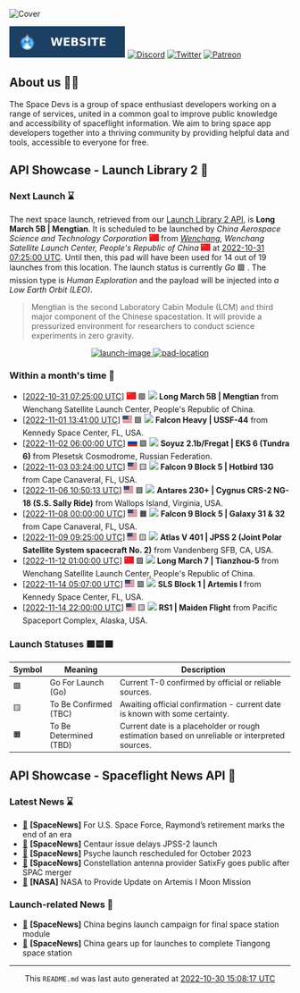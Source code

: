 ![Cover](https://raw.githubusercontent.com/TheSpaceDevs/Tutorials/main/assets/tsd_cover.png)


[![Website](https://raw.githubusercontent.com/TheSpaceDevs/Tutorials/e36b2c250ce7fcd4a801c1ed6cb1f9f9d031696b/assets/badge_tsd_website.svg)](https://thespacedevs.com/)
[![Discord](https://img.shields.io/badge/Discord-%237289DA.svg?style=for-the-badge&logo=discord&logoColor=white)](https://discord.gg/p7ntkNA)
[![Twitter](https://img.shields.io/badge/Twitter-%231DA1F2.svg?style=for-the-badge&logo=Twitter&logoColor=white)](https://twitter.com/TheSpaceDevs)
[![Patreon](https://img.shields.io/badge/Patreon-F96854?style=for-the-badge&logo=patreon&logoColor=white)](https://www.patreon.com/TheSpaceDevs)

## About us 🧑‍🚀
The Space Devs is a group of space enthusiast developers working on a range of
services, united in a common goal to improve public knowledge and accessibility
of spaceflight information. We aim to bring space app developers together into a
thriving community by providing helpful data and tools, accessible to everyone
for free.

## API Showcase - Launch Library 2 🚀

### Next Launch ⌛
The next space launch, retrieved from our
<a href="https://thespacedevs.com/llapi">Launch Library 2 API</a>, is
**Long March 5B | Mengtian**. It is scheduled to be launched by *China Aerospace Science and Technology Corporation*
<img width="17" src="https://raw.githubusercontent.com/lipis/flag-icons/main/flags/4x3/cn.svg" />
from *<a href="https://en.wikipedia.org/wiki/Wenchang_Satellite_Launch_Center">Wenchang</a>, Wenchang Satellite Launch Center, People's Republic of China*
<img width="17" src="https://raw.githubusercontent.com/lipis/flag-icons/main/flags/4x3/cn.svg" />
at <a href="https://www.timeanddate.com/worldclock/fixedtime.html?iso=20221031T072500">2022-10-31 07:25:00 UTC</a>.  Until
then, this pad will have been used for 14
out of 19 launches from this location. The launch status is currently
*Go* 🟩 . The mission type is
*Human Exploration* and the payload will be injected
into *a Low Earth Orbit
(LEO)*.
<br>
<blockquote>
  Mengtian is the second Laboratory Cabin Module (LCM) and third major component of the Chinese spacestation. It will provide a pressurized environment for researchers to conduct science experiments in zero gravity.
</blockquote>

<p float="left" align="center">
  <a href="https://en.wikipedia.org/wiki/Long_March_5" >
    <img alt="launch-image" height="200" src="https://spacelaunchnow-prod-east.nyc3.digitaloceanspaces.com/media/launcher_images/long_march_5b_image_20210428182650.JPG" />
  </a>
  <a href="http://maps.google.com/maps?q=19.614354,110.951057" >
    <img alt="pad-location" height="200" src="https://spacelaunchnow-prod-east.nyc3.digitaloceanspaces.com/media/launch_images/location_8_20200803142445.jpg"  />
  </a>
</p>

### Within a month's time 📅
- \[<a href="https://www.timeanddate.com/worldclock/fixedtime.html?iso=20221031T072500">2022-10-31 07:25:00 UTC</a>\]  <img width="17" src="https://raw.githubusercontent.com/lipis/flag-icons/main/flags/4x3/cn.svg" /> 🟩  <a href="https://www.google.com/calendar/render?action=TEMPLATE&text=Long March 5B | Mengtian&location=Wenchang Satellite Launch Center, People&#x27;s Republic of China&dates=20221031T072500Z%2F20221031T074500Z"><img border="0" width="15" src="https://upload.wikimedia.org/wikipedia/commons/a/a5/Google_Calendar_icon_%282020%29.svg"></a> **Long March 5B | Mengtian** from Wenchang Satellite Launch Center, People's Republic of China.
- \[<a href="https://www.timeanddate.com/worldclock/fixedtime.html?iso=20221101T134100">2022-11-01 13:41:00 UTC</a>\]  <img width="17" src="https://raw.githubusercontent.com/lipis/flag-icons/main/flags/4x3/us.svg" /> 🟩  <a href="https://www.google.com/calendar/render?action=TEMPLATE&text=Falcon Heavy | USSF-44&location=Kennedy Space Center, FL, USA&dates=20221101T134100Z%2F20221101T141100Z"><img border="0" width="15" src="https://upload.wikimedia.org/wikipedia/commons/a/a5/Google_Calendar_icon_%282020%29.svg"></a> **Falcon Heavy | USSF-44** from Kennedy Space Center, FL, USA.
- \[<a href="https://www.timeanddate.com/worldclock/fixedtime.html?iso=20221102T060000">2022-11-02 06:00:00 UTC</a>\]  <img width="17" src="https://raw.githubusercontent.com/lipis/flag-icons/main/flags/4x3/ru.svg" /> 🟩  <a href="https://www.google.com/calendar/render?action=TEMPLATE&text=Soyuz 2.1b/Fregat | EKS 6 (Tundra 6)&location=Plesetsk Cosmodrome, Russian Federation&dates=20221102T060000Z%2F20221102T090000Z"><img border="0" width="15" src="https://upload.wikimedia.org/wikipedia/commons/a/a5/Google_Calendar_icon_%282020%29.svg"></a> **Soyuz 2.1b/Fregat | EKS 6 (Tundra 6)** from Plesetsk Cosmodrome, Russian Federation.
- \[<a href="https://www.timeanddate.com/worldclock/fixedtime.html?iso=20221103T032400">2022-11-03 03:24:00 UTC</a>\]  <img width="17" src="https://raw.githubusercontent.com/lipis/flag-icons/main/flags/4x3/us.svg" /> 🟨  <a href="https://www.google.com/calendar/render?action=TEMPLATE&text=Falcon 9 Block 5 | Hotbird 13G&location=Cape Canaveral, FL, USA&dates=20221103T032400Z%2F20221103T032400Z"><img border="0" width="15" src="https://upload.wikimedia.org/wikipedia/commons/a/a5/Google_Calendar_icon_%282020%29.svg"></a> **Falcon 9 Block 5 | Hotbird 13G** from Cape Canaveral, FL, USA.
- \[<a href="https://www.timeanddate.com/worldclock/fixedtime.html?iso=20221106T105013">2022-11-06 10:50:13 UTC</a>\]  <img width="17" src="https://raw.githubusercontent.com/lipis/flag-icons/main/flags/4x3/us.svg" /> 🟩  <a href="https://www.google.com/calendar/render?action=TEMPLATE&text=Antares 230+ | Cygnus CRS-2 NG-18 (S.S. Sally Ride)&location=Wallops Island, Virginia, USA&dates=20221106T105013Z%2F20221106T105013Z"><img border="0" width="15" src="https://upload.wikimedia.org/wikipedia/commons/a/a5/Google_Calendar_icon_%282020%29.svg"></a> **Antares 230+ | Cygnus CRS-2 NG-18 (S.S. Sally Ride)** from Wallops Island, Virginia, USA.
- \[<a href="https://www.timeanddate.com/worldclock/fixedtime.html?iso=20221108T000000">2022-11-08 00:00:00 UTC</a>\]  <img width="17" src="https://raw.githubusercontent.com/lipis/flag-icons/main/flags/4x3/us.svg" /> 🟧  <a href="https://www.google.com/calendar/render?action=TEMPLATE&text=Falcon 9 Block 5 | Galaxy 31 &amp; 32&location=Cape Canaveral, FL, USA&dates=20221108T000000Z%2F20221108T000000Z"><img border="0" width="15" src="https://upload.wikimedia.org/wikipedia/commons/a/a5/Google_Calendar_icon_%282020%29.svg"></a> **Falcon 9 Block 5 | Galaxy 31 & 32** from Cape Canaveral, FL, USA.
- \[<a href="https://www.timeanddate.com/worldclock/fixedtime.html?iso=20221109T092500">2022-11-09 09:25:00 UTC</a>\]  <img width="17" src="https://raw.githubusercontent.com/lipis/flag-icons/main/flags/4x3/us.svg" /> 🟨  <a href="https://www.google.com/calendar/render?action=TEMPLATE&text=Atlas V 401 | JPSS 2 (Joint Polar Satellite System spacecraft No. 2)&location=Vandenberg SFB, CA, USA&dates=20221109T092500Z%2F20221109T092500Z"><img border="0" width="15" src="https://upload.wikimedia.org/wikipedia/commons/a/a5/Google_Calendar_icon_%282020%29.svg"></a> **Atlas V 401 | JPSS 2 (Joint Polar Satellite System spacecraft No. 2)** from Vandenberg SFB, CA, USA.
- \[<a href="https://www.timeanddate.com/worldclock/fixedtime.html?iso=20221112T010000">2022-11-12 01:00:00 UTC</a>\]  <img width="17" src="https://raw.githubusercontent.com/lipis/flag-icons/main/flags/4x3/cn.svg" /> 🟩  <a href="https://www.google.com/calendar/render?action=TEMPLATE&text=Long March 7  | Tianzhou-5&location=Wenchang Satellite Launch Center, People&#x27;s Republic of China&dates=20221112T010000Z%2F20221112T050000Z"><img border="0" width="15" src="https://upload.wikimedia.org/wikipedia/commons/a/a5/Google_Calendar_icon_%282020%29.svg"></a> **Long March 7  | Tianzhou-5** from Wenchang Satellite Launch Center, People's Republic of China.
- \[<a href="https://www.timeanddate.com/worldclock/fixedtime.html?iso=20221114T050700">2022-11-14 05:07:00 UTC</a>\]  <img width="17" src="https://raw.githubusercontent.com/lipis/flag-icons/main/flags/4x3/us.svg" /> 🟩  <a href="https://www.google.com/calendar/render?action=TEMPLATE&text=SLS Block 1 | Artemis I&location=Kennedy Space Center, FL, USA&dates=20221114T050700Z%2F20221114T061600Z"><img border="0" width="15" src="https://upload.wikimedia.org/wikipedia/commons/a/a5/Google_Calendar_icon_%282020%29.svg"></a> **SLS Block 1 | Artemis I** from Kennedy Space Center, FL, USA.
- \[<a href="https://www.timeanddate.com/worldclock/fixedtime.html?iso=20221114T220000">2022-11-14 22:00:00 UTC</a>\]  <img width="17" src="https://raw.githubusercontent.com/lipis/flag-icons/main/flags/4x3/us.svg" /> 🟨  <a href="https://www.google.com/calendar/render?action=TEMPLATE&text=RS1 | Maiden Flight&location=Pacific Spaceport Complex, Alaska, USA&dates=20221114T220000Z%2F20221115T013000Z"><img border="0" width="15" src="https://upload.wikimedia.org/wikipedia/commons/a/a5/Google_Calendar_icon_%282020%29.svg"></a> **RS1 | Maiden Flight** from Pacific Spaceport Complex, Alaska, USA.


### Launch Statuses 🟩🟨🟧
<p align="center">
    <table class="tg">
    <thead>
      <tr>
        <th class="tg-0pky">Symbol</th>
        <th class="tg-0pky">Meaning</th>
        <th class="tg-0pky">Description</th>
      </tr>
    </thead>
    <tbody>
      <tr>
        <td class="tg-0pky">🟩</td>
        <td class="tg-0pky">Go For Launch (Go)</td>
        <td class="tg-0pky">Current T-0 confirmed by official or reliable sources.</td>
      </tr>
      <tr>
        <td class="tg-0pky">🟨</td>
        <td class="tg-0pky">To Be Confirmed (TBC)</td>
        <td class="tg-0pky">Awaiting official confirmation - current date is known with some certainty.</td>
      </tr>
      <tr>
        <td class="tg-0pky">🟧</td>
        <td class="tg-0pky">To Be Determined (TBD)</td>
        <td class="tg-0pky">Current date is a placeholder or rough estimation based on unreliable or interpreted sources.</td>
      </tr>
    </tbody>
    </table>
</p>

## API Showcase - Spaceflight News API 📰

### Latest News ⌛
- <a href="https://spacenews.com/for-u-s-space-force-raymonds-retirement-marks-the-end-of-an-era/" >🔗</a> **[SpaceNews]** For U.S. Space Force, Raymond’s retirement marks the end of an era
- <a href="https://spacenews.com/centaur-issue-delays-jpss-2-launch/" >🔗</a> **[SpaceNews]** Centaur issue delays JPSS-2 launch
- <a href="https://spacenews.com/psyche-launch-rescheduled-for-october-2023/" >🔗</a> **[SpaceNews]** Psyche launch rescheduled for October 2023
- <a href="https://spacenews.com/constellation-antenna-provider-satixfy-goes-public-after-spac-merger/" >🔗</a> **[SpaceNews]** Constellation antenna provider SatixFy goes public after SPAC merger
- <a href="http://www.nasa.gov/press-release/nasa-to-provide-update-on-artemis-i-moon-mission" >🔗</a> **[NASA]** NASA to Provide Update on Artemis I Moon Mission


### Launch-related News 🚀

- <a href="https://spacenews.com/china-begins-launch-campaign-for-final-space-station-module/" >🔗</a> **[SpaceNews]** China begins launch campaign for final space station module
- <a href="https://spacenews.com/china-gears-up-for-launches-to-complete-tiangong-space-station/" >🔗</a> **[SpaceNews]** China gears up for launches to complete Tiangong space station


<hr>
  <div align="center">
  This <code>README.md</code> was last auto generated at <a href="https://www.timeanddate.com/worldclock/fixedtime.html?iso=20221030T150817">2022-10-30 15:08:17 UTC</a>
  <br>
  <!-- <a href="https://medium.com/@g.h.garrett" target="_blank">Learn to add space launches to your profile here!</a> -->
</div>